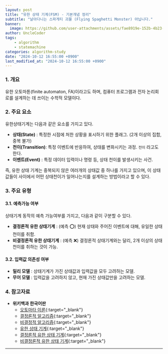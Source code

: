 ```yaml
---
layout: post
title: "유한 상태 기계(FSM) - 기본개념 정리"
subtitle: "날아다니는 스파게티 괴물 (Flying Spaghetti Monster) 아닙니다."
banner:
  image: https://github.com/user-attachments/assets/fae8919e-152b-4b23-bab1-2bc76c0c709f
author: UncleCoder
tags:
    - algorithm
    - statemachine
categories: algorithm-study
date: "2024-10-12 16:55:00 +0900"              
last_modified_at: "2024-10-12 16:55:00 +0900"   
---
```


### 1. 개요
유한 오토마톤(finite automaton, FA)이라고도 하며, 컴퓨터 프로그램과 전자 논리회로를 설계하는 데 쓰이는 수학적 모델이다.

### 2. 주요 요소
유한상태기계는 다음과 같은 요소를 가지고 있다.
- **상태(State)** : 특정한 시점에 처한 상황을 표시하기 위한 플래그. (2개 이상의 집합, 중복 불가)
- **천이(Transition)**: 특정 이벤트에 반응하여, 상태를 변화시키는 과정. `전이` 라고도 한다.
- **이벤트(Event)** : 특정 데이터 입력이나 명령 등, 상태 천이를 발생시키는 사건. 

즉, 유한 상태 기계는 중복되지 않은 여러개의 상태값 중 하나를 가지고 있으며, 이 상태값들이 사이에서 어떤 상태천이가 일어나는지를 설계하는 방법이라고 할 수 있다.

### 3. 주요 유형
#### 3.1. 예측가능 여부
상태기계 동작의 예측 가능여부를 가지고, 다음과 같이 구분할 수 있다.
- **결정론적 유한 상태기계** : (예측 ⭕) 현재 상태와 주어진 이벤트에 대해, 유일한 상태천이를 취함.
- **비결정론적 유한 상태기계** : (예측 ❌) 결정론적 상태기계와는 달리, 2개 이상의 상태천이를 취하는 것이 가능.

#### 3.2. 입력값 의존성 여부
- **밀리 모델** : 상태기계가 가진 상태값과 입력값을 모두 고려하는 모델.
- **무어 모델** : 입력값을 고려하지 않고, 현재 가진 상태값만을 고려하는 모델.

### 4. 참고자료
- **위키백과 한국어판** 
  - [오토마타 이론](https://ko.wikipedia.org/wiki/%EC%98%A4%ED%86%A0%EB%A7%88%ED%83%80_%EC%9D%B4%EB%A1%A0){:target="_blank"}
  - [결정론적 알고리즘](https://ko.wikipedia.org/wiki/%EA%B2%B0%EC%A0%95%EB%A1%A0%EC%A0%81_%EC%95%8C%EA%B3%A0%EB%A6%AC%EC%A6%98){:target="_blank"}
  - [비결정적 알고리즘](https://ko.wikipedia.org/wiki/%EB%B9%84%EA%B2%B0%EC%A0%95%EC%A0%81_%EC%95%8C%EA%B3%A0%EB%A6%AC%EC%A6%98){:target="_blank"}
  - [유한 상태 기계](https://ko.wikipedia.org/wiki/%EC%9C%A0%ED%95%9C_%EC%83%81%ED%83%9C_%EA%B8%B0%EA%B3%84){:target="_blank"}
  - [결정론적 유한 상태 기계](https://ko.wikipedia.org/wiki/%EA%B2%B0%EC%A0%95%EB%A1%A0%EC%A0%81_%EC%9C%A0%ED%95%9C_%EC%83%81%ED%83%9C_%EA%B8%B0%EA%B3%84){:target="_blank"}
  - [비결정론적 유한 상태 기계](https://ko.wikipedia.org/wiki/%EA%B2%B0%EC%A0%95%EB%A1%A0%EC%A0%81_%EC%9C%A0%ED%95%9C_%EC%83%81%ED%83%9C_%EA%B8%B0%EA%B3%84){:target="_blank"}

---
